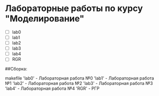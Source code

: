 # Лабораторные работы по курсу "Моделирование"
- [ ] lab0
- [ ] lab1
- [ ] lab2
- [ ] lab3
- [ ] lab4
- [ ] RGR

##Сборка:

makefile
'lab0' - Лабораторная работа №0
'lab1' - Лабораторная работа №1
'lab2' - Лабораторная работа №2
'lab3' - Лабораторная работа №3
'lab4' - Лабораторная работа №4
'RGR' - РГР